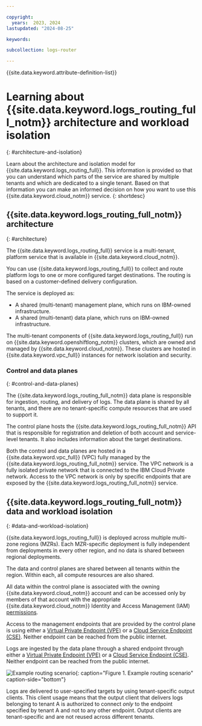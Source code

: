 ```yaml
---

copyright:
  years:  2023, 2024
lastupdated: "2024-08-25"

keywords:

subcollection: logs-router

---
```


{{site.data.keyword.attribute-definition-list}}

# Learning about {{site.data.keyword.logs_routing_full_notm}} architecture and workload isolation
{: #architecture-and-isolation}

Learn about the architecture and isolation model for {{site.data.keyword.logs_routing_full}}. This information is provided so that you can understand which parts of the service are shared by multiple tenants and which are dedicated to a single tenant. Based on that information you can make an informed decision on how you want to use this {{site.data.keyword.cloud_notm}} service.
{: shortdesc}

## {{site.data.keyword.logs_routing_full_notm}} architecture
{: #architecture}

The {{site.data.keyword.logs_routing_full}} service is a multi-tenant, platform service that is available in {{site.data.keyword.cloud_notm}}.

You can use {{site.data.keyword.logs_routing_full}} to collect and route platform logs to one or more configured target destinations. The routing is based on a customer-defined delivery configuration.

The service is deployed as:

* A shared (multi-tenant) management plane, which runs on IBM-owned infrastructure.
* A shared (multi-tenant) data plane, which runs on IBM-owned infrastructure.

The multi-tenant components of {{site.data.keyword.logs_routing_full}} run on {{site.data.keyword.openshiftlong_notm}} clusters, which are owned and managed by {{site.data.keyword.cloud_notm}}. These clusters are hosted in {{site.data.keyword.vpc_full}} instances for network isolation and security.


### Control and data planes
{: #control-and-data-planes}


The {{site.data.keyword.logs_routing_full_notm}} data plane is responsible for ingestion, routing, and delivery of logs. The data plane is shared by all tenants, and there are no tenant-specific compute resources that are used to support it.

The control plane hosts the {{site.data.keyword.logs_routing_full_notm}} API that is responsible for registration and deletion of both account and service-level tenants. It also includes information about the target destinations.

Both the control and data planes are hosted in a {{site.data.keyword.vpc_full}} (VPC) fully managed by the {{site.data.keyword.logs_routing_full_notm}} service. The VPC network is a fully isolated private network that is connected to the IBM Cloud Private network. Access to the VPC network is only by specific endpoints that are exposed by the {{site.data.keyword.logs_routing_full_notm}} service.

## {{site.data.keyword.logs_routing_full_notm}} data and workload isolation
{: #data-and-workload-isolation}

{{site.data.keyword.logs_routing_full}} is deployed across multiple multi-zone regions (MZRs).  Each MZR-specific deployment is fully independent from deployments in every other region, and no data is shared between regional deployments.

The data and control planes are shared between all tenants within the region. Within each, all compute resources are also shared.

All data within the control plane is associated with the owning {{site.data.keyword.cloud_notm}} account and can be accessed only by members of that account with the appropriate {{site.data.keyword.cloud_notm}} Identity and Access Management (IAM) [permissions](/docs/logs-router?topic=logs-router-iam).

Access to the management endpoints that are provided by the control plane is using either a [Virtual Private Endpoint (VPE)](/docs/vpc?topic=vpc-about-vpe) or a [Cloud Service Endpoint (CSE)](/docs/account?topic=account-service-endpoints-overview). Neither endpoint can be reached from the public internet.

Logs are ingested by the data plane through a shared endpoint through either a [Virtual Private Endpoint (VPE)](/docs/vpc?topic=vpc-about-vpe) or a [Cloud Service Endpoint (CSE)](/docs/account?topic=account-service-endpoints-overview). Neither endpoint can be reached from the public internet.

![Example routing scenario](../images/Logs-Router-04--1.svg "Example routing scenario"){: caption="Figure 1. Example routing scenario" caption-side="bottom"}

Logs are delivered to user-specified targets by using tenant-specific output clients. This client usage means that the output client that delivers logs belonging to tenant A is authorized to connect _only_ to the endpoint specified by tenant A and not to any other endpoint. Output clients are tenant-specific and are not reused across different tenants.
